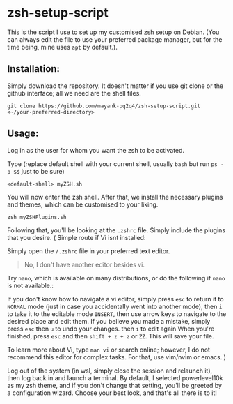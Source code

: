 # zsh-setup-script
This is the script I use to set up my customised zsh setup on Debian. (You can always edit the file to use your preferred package manager, but for the time being, mine uses `apt` by default.).

## Installation:<br>
Simply download the repository. It doesn't matter if you use git clone or the github interface; all we need are the shell files.

`git clone https://github.com/mayank-pq2q4/zsh-setup-script.git <~/your-preferred-directory>`

## Usage:<br>
Log in as the user for whom you want the zsh to be activated.

Type (replace default shell with your current shell, usually `bash` but run `ps -p $$` just to be sure)

```<default-shell> myZSH.sh```

You will now enter the zsh shell. After that, we install the necessary plugins and themes, which can be customised to your liking.

```zsh myZSHPlugins.sh```

Following that, you'll be looking at the `.zshrc` file. Simply include the plugins that you desire.
(
Simple route if Vi isnt installed:

Simply open the `/.zshrc` file in your preferred text editor.

> No, I don't have another editor besides vi.

Try `nano`, which is available on many distributions, or do the following if `nano` is not available.:

If you don't know how to navigate a vi editor, simply press `esc` to return it to `NORMAL` mode (just in case you accidentally went into another mode), then `i` to take it to the editable mode `INSERT`, then use arrow keys to navigate to the desired place and edit them. If you believe you made a mistake, simply press `esc` then `u` to undo your changes. then `i` to edit again When you're finished, press `esc` and then `shift + z + z` or `ZZ`. This will save your file.

To learn more about Vi, type `man vi` or search online; however, I do not recommend this editor for complex tasks. For that, use vim/nvim or emacs.
)  

Log out of the system (in wsl, simply close the session and relaunch it), then log back in and launch a terminal. By default, I selected powerlevel10k as my zsh theme, and if you don't change that setting, you'll be greeted by a configuration wizard. Choose your best look, and that's all there is to it!
